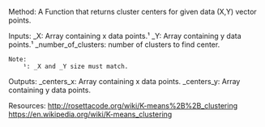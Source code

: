 Method:
    A Function that returns cluster centers for given data (X,Y) vector points.

Inputs:
    _X: Array containing x data points.¹
    _Y: Array containing y data points.¹
    _number_of_clusters: number of clusters to find center.

    Note:
        ¹: _X and _Y size must match. 

Outputs:
    _centers_x: Array containing x data points.
    _centers_y: Array containing y data points.

Resources:
    http://rosettacode.org/wiki/K-means%2B%2B_clustering
    https://en.wikipedia.org/wiki/K-means_clustering